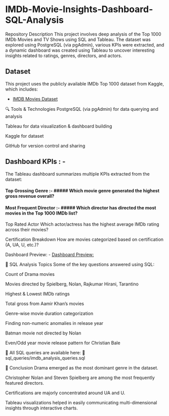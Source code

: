 # IMDb-Movie-Insights-Dashboard-SQL-Analysis
 Repository Description This project involves deep analysis of the Top 1000 IMDb Movies and TV Shows using SQL and Tableau. The dataset was explored using PostgreSQL (via pgAdmin), various KPIs were extracted, and a dynamic dashboard was created using Tableau to uncover interesting insights related to ratings, genres, directors, and actors.

## Dataset
This project uses the publicly available IMDb Top 1000 dataset from Kaggle, which includes:
- <a href="https://www.kaggle.com/datasets/harshitshankhdhar/imdb-dataset-of-top-1000-movies-and-tv-shows">IMDB Movies Dataset</a>

 

🔍 Tools & Technologies
PostgreSQL (via pgAdmin) for data querying and analysis

Tableau for data visualization & dashboard building

Kaggle for dataset

GitHub for version control and sharing

## Dashboard KPIs : - 
The Tableau dashboard summarizes multiple KPIs extracted from the dataset:

#### Top Grossing Genre :- ##### Which movie genre generated the highest gross revenue overall?
#### Most Frequent Director :- ##### Which director has directed the most movies in the Top 1000 IMDb list?


Top Rated Actor
Which actor/actress has the highest average IMDb rating across their movies?

Certification Breakdown
How are movies categorized based on certification (A, UA, U, etc.)?

 Dashboard Preview: - <a href="https://github.com/berlin007x/-IMDb-Movie-Insights-Dashboard-SQL-Analysis/blob/main/Dashboard/imdb_analysis_dashboard.PNG"> Dashboard Preview:</a>


📜 SQL Analysis Topics
Some of the key questions answered using SQL:

Count of Drama movies

Movies directed by Spielberg, Nolan, Rajkumar Hirani, Tarantino

Highest & Lowest IMDb ratings

Total gross from Aamir Khan’s movies

Genre-wise movie duration categorization

Finding non-numeric anomalies in release year

Batman movie not directed by Nolan

Even/Odd year movie release pattern for Christian Bale

📄 All SQL queries are available here:
📁 sql_queries/imdb_analysis_queries.sql

📌 Conclusion
Drama emerged as the most dominant genre in the dataset.

Christopher Nolan and Steven Spielberg are among the most frequently featured directors.

Certifications are majorly concentrated around UA and U.

Tableau visualizations helped in easily communicating multi-dimensional insights through interactive charts.
